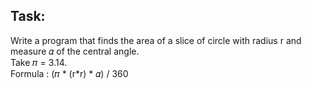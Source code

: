 ## Task:
Write a program that finds the area of a slice of circle with radius r and measure 𝛼 of the central angle.  
Take 𝜋 = 3.14.  
Formula : (𝜋 * (r*r) * 𝛼) / 360

